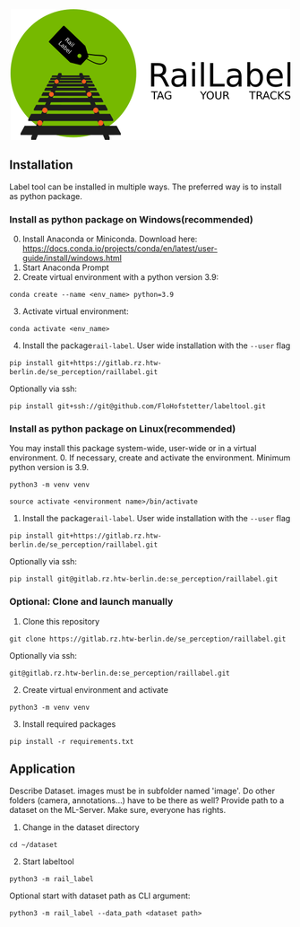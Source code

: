 <div align="center">
<img src="images/RailLabel.png">
</div>

## Installation
Label tool can be installed in multiple ways.
The preferred way is to install as python package.


### Install as python package on Windows(recommended)
0. Install Anaconda or Miniconda. Download here: https://docs.conda.io/projects/conda/en/latest/user-guide/install/windows.html
1. Start Anaconda Prompt
2. Create virtual environment with a python version 3.9:
```commandline
conda create --name <env_name> python=3.9
```
3. Activate virtual environment:
```commandline
conda activate <env_name>
```
4. Install the package`rail-label`. User wide installation with the `--user` flag  
```commandline
pip install git+https://gitlab.rz.htw-berlin.de/se_perception/raillabel.git
```
Optionally via ssh:
```commandline
pip install git+ssh://git@github.com/FloHofstetter/labeltool.git
```


### Install as python package on Linux(recommended)
You may install this package system-wide, user-wide or in a virtual environment.
0. If necessary, create and activate the environment. Minimum python version is 3.9.
```commandline
python3 -m venv venv
```
```commandline
source activate <environment name>/bin/activate
```
1. Install the package`rail-label`. User wide installation with the `--user` flag  
```commandline
pip install git+https://gitlab.rz.htw-berlin.de/se_perception/raillabel.git
```
Optionally via ssh:
```commandline
pip install git@gitlab.rz.htw-berlin.de:se_perception/raillabel.git
```

### Optional: Clone and launch manually
1. Clone this repository
```commandline
git clone https://gitlab.rz.htw-berlin.de/se_perception/raillabel.git
```
Optionally via ssh:
```commandline
git@gitlab.rz.htw-berlin.de:se_perception/raillabel.git
```
2. Create virtual environment and activate
```commandline
python3 -m venv venv
```
3. Install required packages
```commandline
pip install -r requirements.txt
```

## Application
Describe Dataset. images must be in subfolder named 'image'. Do other folders (camera, annotations...) have to be there as well?
Provide path to a dataset on the ML-Server. Make sure, everyone has rights.

1. Change in the dataset directory
```commandline
cd ~/dataset
```
2. Start labeltool
```commandline
python3 -m rail_label
```

Optional start with dataset path as CLI argument:
```commandline
python3 -m rail_label --data_path <dataset path>
```
